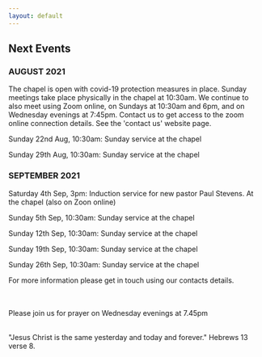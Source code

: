 ```yaml
---
layout: default
---
```


## **Next Events**

### **AUGUST 2021**

The chapel is open with covid-19 protection measures in place. Sunday meetings take place physically in the chapel at 10:30am.
We continue to also meet using Zoom online, on Sundays at 10:30am and 6pm, and on Wednesday evenings at 7:45pm.
Contact us to get access to the zoom online connection details. See the 'contact us' website page.

Sunday 22nd Aug, 10:30am: Sunday service at the chapel

Sunday 29th Aug, 10:30am: Sunday service at the chapel

### **SEPTEMBER 2021**

Saturday 4th Sep, 3pm: Induction service for new pastor Paul Stevens.  At the chapel (also on Zoon online)

Sunday 5th Sep, 10:30am: Sunday service at the chapel

Sunday 12th Sep, 10:30am: Sunday service at the chapel

Sunday 19th Sep, 10:30am: Sunday service at the chapel

Sunday 26th Sep, 10:30am: Sunday service at the chapel

For more information please get in touch using our contacts details.

<br/>
<br/>
Please join us for prayer on Wednesday evenings at 7.45pm
<br/>
<br/>

"Jesus Christ is the same yesterday and today and forever." Hebrews 13 verse 8.
